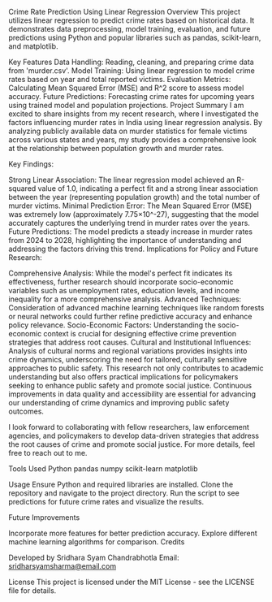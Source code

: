 Crime Rate Prediction Using Linear Regression
Overview
This project utilizes linear regression to predict crime rates based on historical data. It demonstrates data preprocessing, model training, evaluation, and future predictions using Python and popular libraries such as pandas, scikit-learn, and matplotlib.

Key Features
Data Handling: Reading, cleaning, and preparing crime data from 'murder.csv'.
Model Training: Using linear regression to model crime rates based on year and total reported victims.
Evaluation Metrics: Calculating Mean Squared Error (MSE) and R^2 score to assess model accuracy.
Future Predictions: Forecasting crime rates for upcoming years using trained model and population projections.
Project Summary
I am excited to share insights from my recent research, where I investigated the factors influencing murder rates in India using linear regression analysis. By analyzing publicly available data on murder statistics for female victims across various states and years, my study provides a comprehensive look at the relationship between population growth and murder rates.

Key Findings:

Strong Linear Association: The linear regression model achieved an R-squared value of 1.0, indicating a perfect fit and a strong linear association between the year (representing population growth) and the total number of murder victims.
Minimal Prediction Error: The Mean Squared Error (MSE) was extremely low (approximately 7.75×10^-27), suggesting that the model accurately captures the underlying trend in murder rates over the years.
Future Predictions: The model predicts a steady increase in murder rates from 2024 to 2028, highlighting the importance of understanding and addressing the factors driving this trend.
Implications for Policy and Future Research:

Comprehensive Analysis: While the model's perfect fit indicates its effectiveness, further research should incorporate socio-economic variables such as unemployment rates, education levels, and income inequality for a more comprehensive analysis.
Advanced Techniques: Consideration of advanced machine learning techniques like random forests or neural networks could further refine predictive accuracy and enhance policy relevance.
Socio-Economic Factors: Understanding the socio-economic context is crucial for designing effective crime prevention strategies that address root causes.
Cultural and Institutional Influences: Analysis of cultural norms and regional variations provides insights into crime dynamics, underscoring the need for tailored, culturally sensitive approaches to public safety.
This research not only contributes to academic understanding but also offers practical implications for policymakers seeking to enhance public safety and promote social justice. Continuous improvements in data quality and accessibility are essential for advancing our understanding of crime dynamics and improving public safety outcomes.

I look forward to collaborating with fellow researchers, law enforcement agencies, and policymakers to develop data-driven strategies that address the root causes of crime and promote social justice. For more details, feel free to reach out to me.

Tools Used
Python
pandas
numpy
scikit-learn
matplotlib

Usage
Ensure Python and required libraries are installed.
Clone the repository and navigate to the project directory.
Run the script to see predictions for future crime rates and visualize the results.

Future Improvements

Incorporate more features for better prediction accuracy.
Explore different machine learning algorithms for comparison.
Credits

Developed by Sridhara Syam Chandrabhotla
Email: sridharsyamsharma@email.com

License
This project is licensed under the MIT License - see the LICENSE file for details.

